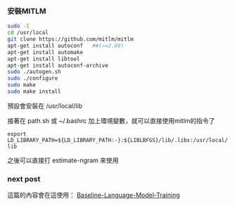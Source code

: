 ### 安裝MITLM

```sh
sudo -I
cd /usr/local
git clone https://github.com/mitlm/mitlm
apt-get install autoconf   ##(>=2.69)
apt-get install automake
apt-get install libtool
apt-get install autoconf-archive
sudo ./autogen.sh
sudo ./configure
sudo make
sudo make install
```

預設會安裝在 /usr/local/lib 

接著在 path.sh 或 ~/.bashrc 加上環境變數，就可以直接使用mitlm的指令了

`export LD_LIBRARY_PATH=${LD_LIBRARY_PATH:-}:${LIBLBFGS}/lib/.libs:/usr/local/lib`

之後可以直接打 estimate-ngram 來使用


### next post

這篇的內容會在這使用： [Baseline-Language-Model-Training](https://mhy-kevin-dev.github.io)
